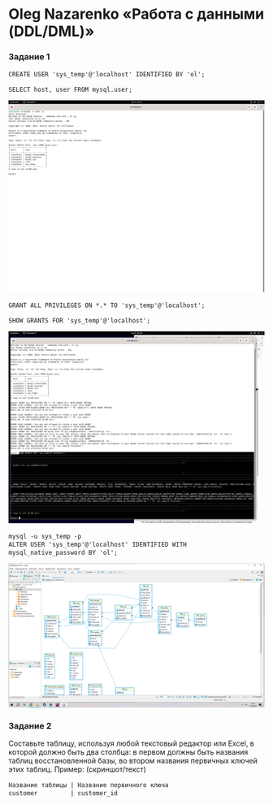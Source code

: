 # Oleg Nazarenko «Работа с данными (DDL/DML)»
### Задание 1

```
CREATE USER 'sys_temp'@'localhost' IDENTIFIED BY 'ol';
```
```
SELECT host, user FROM mysql.user;
```
![Monitoring](https://github.com/olegnazarenko92/Nazarenko-db/blob/f0b44b5e4d8e40ea338f7e1f0c36e4cf6708f36d/Screenshot%20from%202023-06-03%2010-27-42.png)

```
GRANT ALL PRIVILEGES ON *.* TO 'sys_temp'@'localhost';
```
```
SHOW GRANTS FOR 'sys_temp'@'localhost';
```
![Monitoring](https://github.com/olegnazarenko92/Nazarenko-db/blob/35ae206573f405f1985a9b2dea0f200957a3d010/Screenshot%20from%202023-06-03%2010-48-12.png)

```
mysql -u sys_temp -p
ALTER USER 'sys_temp'@'localhost' IDENTIFIED WITH mysql_native_password BY 'ol';
```
![Monitoring](https://github.com/olegnazarenko92/Nazarenko-db/blob/91d2e089ca51f92af74c78aba1c74a6dbaa11ee6/%D0%91%D0%B5%D0%B7%D1%8B%D0%BC%D1%8F%D0%BD%D0%BD%D1%8B%D0%B9.png)


### Задание 2
Составьте таблицу, используя любой текстовый редактор или Excel, в которой должно быть два столбца: в первом должны быть названия таблиц восстановленной базы, во втором названия первичных ключей этих таблиц. Пример: (скриншот/текст)
```
Название таблицы | Название первичного ключа
customer         | customer_id
```
